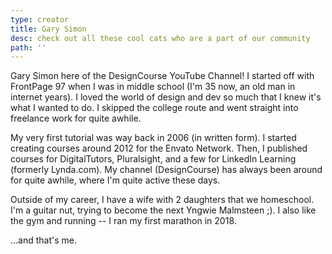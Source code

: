 ```yaml
---
type: creator
title: Gary Simon
desc: check out all these cool cats who are a part of our community
path: ''
---
```


Gary Simon here of the DesignCourse YouTube Channel! I started off with FrontPage 97 when I was in middle school (I'm 35 now, an old man in internet years). I loved the world of design and dev so much that I knew it's what I wanted to do. I skipped the college route and went straight into freelance work for quite awhile. 

My very first tutorial was way back in 2006 (in written form). I started creating courses around 2012 for the Envato Network. Then, I published courses for DigitalTutors, Pluralsight, and a few for LinkedIn Learning (formerly Lynda.com). My channel (DesignCourse) has always been around for quite awhile, where I'm quite active these days.

Outside of my career, I have a wife with 2 daughters that we homeschool. I'm a guitar nut, trying to become the next Yngwie Malmsteen ;).  I also like the gym and running -- I ran my first marathon in 2018.

...and that's me.

